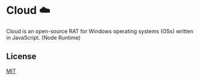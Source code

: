 # Cloud ☁️

Cloud is an open-source RAT for Windows operating systems (OSs) written in JavaScript. (Node Runtime)

## License

[MIT](https://choosealicense.com/licenses/mit/)
